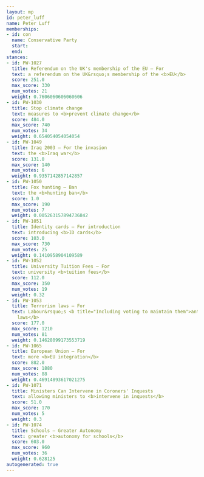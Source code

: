 ```yaml
---
layout: mp
id: peter_luff
name: Peter Luff
memberships:
- id: con
  name: Conservative Party
  start: 
  end: 
stances:
- id: PW-1027
  title: Referendum on the UK's membership of the EU — For
  text: a referendum on the UK&rsquo;s membership of the <b>EU</b>
  score: 251.0
  max_score: 330
  num_votes: 21
  weight: 0.7606060606060606
- id: PW-1030
  title: Stop climate change
  text: measures to <b>prevent climate change</b>
  score: 484.0
  max_score: 740
  num_votes: 34
  weight: 0.654054054054054
- id: PW-1049
  title: Iraq 2003 — For the invasion
  text: the <b>Iraq war</b>
  score: 131.0
  max_score: 140
  num_votes: 6
  weight: 0.9357142857142857
- id: PW-1050
  title: Fox hunting — Ban
  text: the <b>hunting ban</b>
  score: 1.0
  max_score: 190
  num_votes: 7
  weight: 0.005263157894736842
- id: PW-1051
  title: Identity cards — For introduction
  text: introducing <b>ID cards</b>
  score: 103.0
  max_score: 730
  num_votes: 25
  weight: 0.1410958904109589
- id: PW-1052
  title: University Tuition Fees — For
  text: university <b>tuition fees</b>
  score: 112.0
  max_score: 350
  num_votes: 19
  weight: 0.32
- id: PW-1053
  title: Terrorism laws — For
  text: Labour&rsquo;s <b title="Including voting to maintain them">anti-terrorism
    laws</b>
  score: 177.0
  max_score: 1210
  num_votes: 81
  weight: 0.14628099173553719
- id: PW-1065
  title: European Union — For
  text: more <b>EU integration</b>
  score: 882.0
  max_score: 1880
  num_votes: 88
  weight: 0.46914893617021275
- id: PW-1071
  title: Ministers Can Intervene in Coroners' Inquests
  text: allowing ministers to <b>intervene in inquests</b>
  score: 51.0
  max_score: 170
  num_votes: 5
  weight: 0.3
- id: PW-1074
  title: Schools — Greater Autonomy
  text: greater <b>autonomy for schools</b>
  score: 603.0
  max_score: 960
  num_votes: 36
  weight: 0.628125
autogenerated: true
---
```

